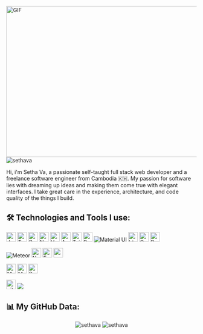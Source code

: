 <img align="right" alt="GIF" src="https://github.com/abhisheknaiidu/abhisheknaiidu/blob/master/code.gif?raw=true" width="1200" height="400" /></br>


<img src="https://komarev.com/ghpvc/?username=sethava&label=Profile%20views&color=0e75b6&style=flat" alt="sethava" /> </p>
<p>Hi, i'm Setha Va, a passionate self-taught full stack web developer and a freelance software engineer from Cambodia 🇰🇭. My passion for software lies with dreaming up ideas and making them come true with elegant interfaces. I take great care in the experience, architecture, and code quality of the things I build.  </p>


## 🛠️ Technologies and Tools I use:

<p>
<img alt="Javascript" src="https://img.shields.io/badge/JavaScript-323330?style=for-the-badge&logo=javascript&logoColor=F7DF1E"  height="25px"/>
<img alt="Typescript" src="https://img.shields.io/badge/typescript-3178C6?style=for-the-badge&logo=typescript&logoColor=white"  height="25px"/>
<img alt="React" src="https://img.shields.io/badge/React-20232A?style=for-the-badge&logo=react&logoColor=61DAFB" height="25px"/>
<img alt="NextJs" src="https://img.shields.io/badge/Next-black?style=for-the-badge&logo=next.js&logoColor=white" height="25px"/>
<img alt="VueJs" src="https://img.shields.io/badge/vue.js-%234FC08D.svg?&style=for-the-badge&logo=vue.js&logoColor=white" height="25px"/>
<img alt="Angular" src="https://img.shields.io/badge/angular-%23DD0031.svg?&style=for-the-badge&logo=angular&logoColor=white" height="25px"/>
<img alt="Tailwidcss" src="https://img.shields.io/badge/Tailwind_CSS-38B2AC?style=for-the-badge&logo=tailwind-css&logoColor=white" height="25px"/>
<img alt="Bootstrap" src="https://img.shields.io/badge/Bootstrap-563D7C?style=for-the-badge&logo=bootstrap&logoColor=white" height="25px"/>
<img alt="Material UI" src="https://img.shields.io/badge/Material--UI-0081CB?style=for-the-badge&logo=material-ui&logoColor=white" height>
<img alt="html5" src="https://img.shields.io/badge/HTML5-E34F26?style=for-the-badge&logo=html5&logoColor=white" height="25px"/>
<img alt="Css3" src="https://img.shields.io/badge/CSS3-1572B6?style=for-the-badge&logo=css3&logoColor=white" height="25px"/>
<img alt="Prettier" src="https://img.shields.io/badge/-Prettier-F7B93E?style=flat-square&logo=prettier&logoColor=white" height="25px"/>
</p>
<p>
<img alt="Meteor" src="https://img.shields.io/badge/meteor-%23DE4F4F.svg?&style=for-the-badge&logo=meteor&logoColor=white" />
<img alt="Nodejs" src="https://img.shields.io/badge/-Nodejs-43853d?style=flat-square&logo=Node.js&logoColor=white"  height="25px"/>
<img alt="Express" src="https://img.shields.io/badge/express.js-%23404d59.svg?style=for-the-badge&logo=express&logoColor=%2361DAFB" height="25px"/>
<img alt="npm" src="https://img.shields.io/badge/NPM-%23000000.svg?style=for-the-badge&logo=npm&logoColor=white" height="25px"/>
</p>
<p>
<img alt="MongoDB" src="https://img.shields.io/badge/-MongoDB-13aa52?style=flat-square&logo=mongodb&logoColor=white"  height="25px"/>
<img alt="MySql" src="https://img.shields.io/badge/mysql-%234479A1.svg?&style=for-the-badge&logo=mysql&logoColor=white" height="25px"/>
<img alt="Postgresql" src="https://img.shields.io/badge/postgresql-%23336791.svg?&style=for-the-badge&logo=postgresql&logoColor=white" height="25px"/>
</p>
<p align="left">
<img alt="git" src="https://img.shields.io/badge/-Git-F05032?style=flat-square&logo=git&logoColor=white" height="25px"/>
<img src="https://img.shields.io/badge/docker-%232496ED.svg?&style=for-the-badge&logo=docker&logoColor=white" />
</p>

## 📊 My GitHub Data:

<div align="center">
  <img align="center" src="https://github-readme-stats.vercel.app/api?username=sethava&show_icons=true&locale=en" alt="sethava" />
  <img align="center" src="https://github-readme-streak-stats.herokuapp.com/?user=sethava&" alt="sethava" />
</div>


